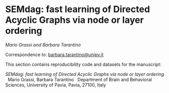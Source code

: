 # SEMdag: fast learning of Directed Acyclic Graphs via node or layer ordering

*Mario Grassi and Barbara Tarantino*

Correspondence to: barbara.tarantino@unipv.it


This section contains reproducibility code and datasets for the manuscript:

*SEMdag: fast learning of Directed Acyclic Graphs via node or layer ordering*
&nbsp;
Mario Grassi, Barbara Tarantino
&nbsp;
Department of Brain and Behavioral Sciences, University of Pavia, Pavia, 27100, Italy
